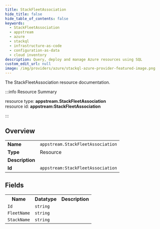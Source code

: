 ```yaml
---
title: StackFleetAssociation
hide_title: false
hide_table_of_contents: false
keywords:
  - StackFleetAssociation
  - appstream
  - azure
  - stackql
  - infrastructure-as-code
  - configuration-as-data
  - cloud inventory
description: Query, deploy and manage Azure resources using SQL
custom_edit_url: null
image: /img/providers/azure/stackql-azure-provider-featured-image.png
---
```

The StackFleetAssociation resource documentation.

:::info Resource Summary

<div class="row">
<div class="providerDocColumn">
<span>resource type:&nbsp;<b>appstream.StackFleetAssociation</b></span><br />
<span>resource id:&nbsp;<b>appstream:StackFleetAssociation</b></span><br />
</div>
</div>

:::

## Overview
<table><tbody>
<tr><td><b>Name</b></td><td><code>appstream.StackFleetAssociation</code></td></tr>
<tr><td><b>Type</b></td><td>Resource</td></tr>
<tr><td><b>Description</b></td><td></td></tr>
<tr><td><b>Id</b></td><td><code>appstream:StackFleetAssociation</code></td></tr>
</tbody></table>

## Fields
<table><tbody>
<tr><th>Name</th><th>Datatype</th><th>Description</th></tr>
<tr><td><code>Id</code></td><td><code>string</code></td><td></td></tr><tr><td><code>FleetName</code></td><td><code>string</code></td><td></td></tr><tr><td><code>StackName</code></td><td><code>string</code></td><td></td></tr>
</tbody></table>